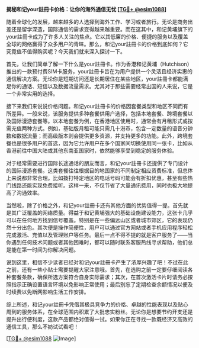 **揭秘和记your註冊卡价格：让你的海外通信无忧 [[TG💪+ @esim1088](https://t.me/s/esim1088)]**

随着全球化的发展，越来越多的人选择到海外工作、学习或者旅行。无论是商务出差还是留学深造，国际通信的需求变得越来越重要。而在这其中，和记黄埔旗下的your註冊卡成为了许多人关注的焦点。它以其低廉的价格、便捷的服务以及覆盖全球的网络赢得了众多用户的青睐。那么，和记your註冊卡的价格到底如何？它究竟值不值得购买呢？今天我们就来深入探讨一下。

首先，让我们简单了解一下什么是your註冊卡。作为香港和记黄埔（Hutchison）推出的一款预付费SIM卡服务，your註冊卡旨在为用户提供一个灵活且经济实惠的通信解决方案。无论你是短期访问还是长期居住在某些地区，your註冊卡都能满足你的通话、短信以及数据流量需求。尤其对于那些需要经常出国的人来说，它是一个非常实用的选择。

接下来我们来说说价格问题。和记your註冊卡的价格因套餐类型和地区不同而有所差异。一般来说，该服务提供多种套餐供用户选择，包括本地套餐、跨境套餐以及国际漫游套餐等。以本地套餐为例，在香港地区使用时，通常会有月租形式或按需充值两种方式。例如，基础版月租可能只需几十港币，包含一定数量的语音分钟数和数据流量；而高级版本则会提供更多资源，并支持更多的功能。此外，跨境套餐也是很多用户的首选，因为它允许用户在多个国家间切换使用同一张卡，比如从香港前往中国大陆或其他东南亚国家时，依然能够享受到稳定的服务体验。

对于经常需要进行国际长途通话的朋友而言，和记your註冊卡还提供了专门设计的国际漫游套餐。这类套餐往往根据目的地国家的不同制定相应资费标准，但总体上来说都非常合理。比如拨打特定地区的电话号码可能会有折扣优惠，甚至有些热门线路还能实现免费接听。这样一来，不仅节省了大量通讯费用，同时也极大地提高了沟通效率。

当然啦，除了价格之外，和记your註冊卡还有其他方面的优势值得一提。首先就是其广泛覆盖的网络质量。得益于和记黄埔强大的基础设施建设能力，这张卡几乎可以在任何地方找到信号覆盖。特别是在一些偏远山区或者城市郊区，它的表现仍然十分出色。其次便是操作简便性，用户可以通过官方网站或者手机应用程序轻松完成激活、充值以及管理账户等任务。最后一点不得不提的就是客户服务了——当你遇到任何技术问题或者其他困难时，都可以随时联系客服热线寻求帮助，他们总是能在第一时间为你解决问题。

说到这里，相信不少读者已经对和记your註冊卡产生了浓厚兴趣了吧！不过在此之前，还有一些小贴士需要提醒大家注意哦。首先，在选购之前一定要仔细阅读各种套餐条款，确保所选方案符合自身实际需求；其次，在首次激活卡片时请务必按照指示正确设置语言环境以免影响正常使用；最后别忘了定期检查余额情况以便及时续费以免断网影响生活工作安排。

综上所述，和记your註冊卡凭借其极具竞争力的价格、卓越的性能表现以及贴心周到的服务体系，在全球范围内积累了大批忠实粉丝。无论你是想要节约开支还是提升出行便利度，这款产品都绝对值得一试。如果你正在寻找一款既经济又高效的通信工具，那么不妨试试看吧！

[[TG💪+ @esim1088](https://t.me/s/esim1088) ![Image](https://i.postimg.cc/4NQfJmqS/Snipaste-2025-05-13-00-14-12.png)]